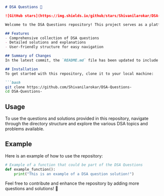 ```markdown
# DSA Questions 🚀

![GitHub stars](https://img.shields.io/github/stars/Shivanilarokar/DSA-Questions-?style=social) ![Forks](https://img.shields.io/github/forks/Shivanilarokar/DSA-Questions-?style=social)

Welcome to the DSA Questions repository! This project serves as a platform for developers and learners to practice and enhance their skills in Data Structures and Algorithms (DSA). This repository is designed to help you improve your understanding of various data structures and algorithms through a collection of questions and solutions.

## Features
- Comprehensive collection of DSA questions
- Detailed solutions and explanations
- User-friendly structure for easy navigation

## Summary of Changes
In the latest commit, the `README.md` file has been updated to include a new section that highlights the features of the repository. This change enhances the clarity and usability of the documentation for both new and existing users.

## Installation
To get started with this repository, clone it to your local machine:

```bash
git clone https://github.com/Shivanilarokar/DSA-Questions-
cd DSA-Questions-
```

## Usage
To use the questions and solutions provided in this repository, navigate through the directory structure and explore the various DSA topics and problems available.

## Example
Here is an example of how to use the repository:

```python
# Example of a function that could be part of the DSA Questions
def example_function():
    print("This is an example of a DSA question solution!")
```

Feel free to contribute and enhance the repository by adding more questions and solutions! 🎉
```